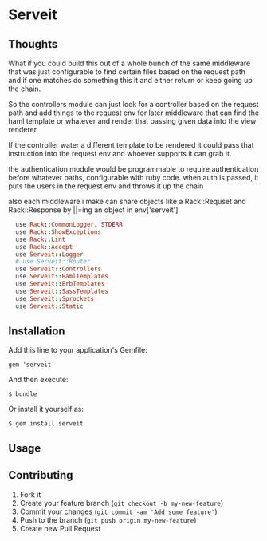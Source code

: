 # Serveit


## Thoughts

What if you could build this out of a whole bunch of the same middleware that was just configurable to find certain files based on the request path and if one matches do something this it and either return or keep going up the chain.

So the controllers module can just look for a controller based on the request path and add things to the request env for later middleware that can find the haml template or whatever and render that passing given data into the view renderer

If the controller water a different template to be rendered it could pass that instruction into the request env and whoever supports it can grab it.

the authentication module would be programmable to require authentication before whatever paths, configurable with ruby code. when auth is passed, it puts the users in the request env and throws it up the chain



also each middleware i make can share objects like a Rack::Requset and Rack::Response by ||=ing an object in env['serveit']

```ruby
  use Rack::CommonLogger, STDERR
  use Rack::ShowExceptions
  use Rack::Lint
  use Rack::Accept
  use Serveit::Logger
  # use Serveit::Router
  use Serveit::Controllers
  use Serveit::HamlTemplates
  use Serveit::ErbTemplates
  use Serveit::SassTemplates
  use Serveit::Sprockets
  use Serveit::Static
```

## Installation

Add this line to your application's Gemfile:

    gem 'serveit'

And then execute:

    $ bundle

Or install it yourself as:

    $ gem install serveit

## Usage

## Contributing

1. Fork it
2. Create your feature branch (`git checkout -b my-new-feature`)
3. Commit your changes (`git commit -am 'Add some feature'`)
4. Push to the branch (`git push origin my-new-feature`)
5. Create new Pull Request
